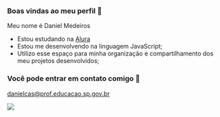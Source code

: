 ### Boas vindas ao meu perfil 🧰

Meu nome é Daniel Medeiros

- Estou estudando na [Alura](https://www.alura.com.br)
- Estou me desenvolvendo na linguagem JavaScript;
- Utilizo esse espaço para minha organização e compartilhamento dos meu projetos desenvolvidos;

### Você pode entrar em contato comigo 📧

danielcas@prof.educacao.sp.gov.br

![](https://media1.tenor.com/m/8c01Ojy8dpMAAAAd/uncanny-gemini-saga.gif)
